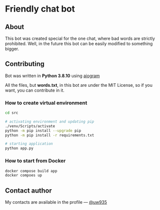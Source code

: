 # Friendly chat bot
## About
This bot was created special for the one chat, where bad words are strictly prohibited. Well, in the future this bot can be easily modified to something bigger.

## Contributing
Bot was written in **Python 3.8.10** using [aiogram](https://github.com/aiogram/aiogram)

All the files, but **words.txt**, in this bot are under the MIT License, so if you want, you can contribute in it.

### How to create virtual environment
```bash
cd src

# activating environment and updating pip
./venv/Scripts/activate
python -m pip install --upgrade pip
python -m pip install -r requirements.txt

# starting application
python app.py
```

### How to start from Docker
```bash
docker compose build app
docker compoes up
```

## Contact author
My contacts are available in the profile — [@uw935](https://github.com/uw935)
